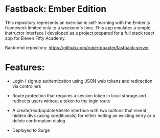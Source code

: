 # Fastback: Ember Edition

This repository represents an exercise in self-learning with the Ember.js framework limited only to a weekend's time. This app emulates a simple instructor interface I developed as a project prepared for a full stack react app for Eleven Fifty Academy.

Back-end repository: https://github.com/robertpbaxter/fastback-server

# Features:

- Login / signup authentication using JSON web tokens and redirection via controllers

- Route protection that requires a session token in local storage and redirects users without a token to the login route

- A create/read/update/delete interface with two buttons that reveal hidden divs (using conditionals) for either editing an existing entry or a delete confirmation dialog.

- Deployed to Surge

